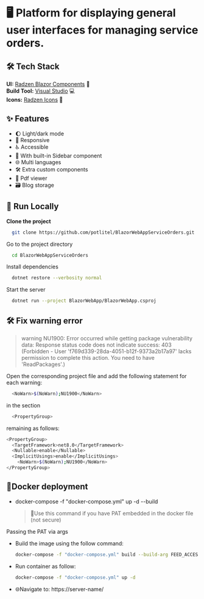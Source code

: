 # 🖥️ Platform for displaying general user interfaces for managing service orders.

## 🛠️ Tech Stack
**UI:** [Radzen Blazor Components](https://blazor.radzen.com/?theme=material3) 🎨  
**Build Tool:** [Visual Studio](https://visualstudio.microsoft.com/) 💻  
**Icons:** [Radzen Icons](https://blazor.radzen.com/icon?theme=material3) 🧩  

## ✨ Features
- 🌔 Light/dark mode
- 📱 Responsive
- ♿ Accessible
- 🧭 With built-in Sidebar component
- 🌐 Multi languages
- 🛠️ Extra custom components
- 📑 Pdf viewer
- 🗃️ Blog storage

## 🚀 Run Locally

**Clone the project**

```bash
  git clone https://github.com/potlitel/BlazorWebAppServiceOrders.git
```

Go to the project directory

```bash
  cd BlazorWebAppServiceOrders
```

Install dependencies

```bash
  dotnet restore --verbosity normal
```

Start the server

```bash
  dotnet run --project BlazorWebApp/BlazorWebApp.csproj
```


## 🛠️ Fix warning error

> warning NU1900: Error occurred while getting package vulnerability data: Response status code does not indicate success: 403 (Forbidden - User 'f769d339-28da-4051-b12f-9373a2b17a97' lacks permission to complete this action. You need to have 'ReadPackages'.)

Open the corresponding project file and add the following statement for each warning:

```bash
  <NoWarn>$(NoWarn);NU1900</NoWarn>
```
in the section 

```bash
  <PropertyGroup>
```

remaining as follows:

```bash
<PropertyGroup>
  <TargetFramework>net8.0</TargetFramework>
  <Nullable>enable</Nullable>
  <ImplicitUsings>enable</ImplicitUsings>
	<NoWarn>$(NoWarn);NU1900</NoWarn>
</PropertyGroup>
```

## 🐳Docker deployment

- docker-compose -f "docker-compose.yml" up -d --build
  
  > 📛Use this command if you have PAT embedded in the docker file (not secure)

Passing the PAT via args

- Build the image using the follow command: 

    ```bash
  docker-compose -f "docker-compose.yml" build --build-arg FEED_ACCESSTOKEN="your-PAT"
    ```    
- Run container as follow: 
    
    ```bash
  docker-compose -f "docker-compose.yml" up -d
    ```
    
- 🌐Navigate to: https://server-name/
